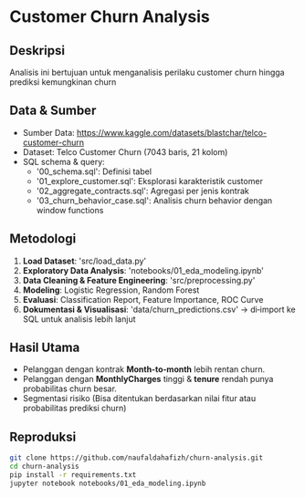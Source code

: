 # Customer Churn Analysis

## Deskripsi
Analisis ini bertujuan untuk menganalisis perilaku customer churn hingga prediksi kemungkinan churn

## Data & Sumber
- Sumber Data: https://www.kaggle.com/datasets/blastchar/telco-customer-churn 
- Dataset: Telco Customer Churn (7043 baris, 21 kolom)
- SQL schema & query:
  - '00_schema.sql': Definisi tabel
  - '01_explore_customer.sql': Eksplorasi karakteristik customer
  - '02_aggregate_contracts.sql': Agregasi per jenis kontrak
  - '03_churn_behavior_case.sql': Analisis churn behavior dengan window functions

## Metodologi
1. **Load Dataset**: 'src/load_data.py'
2. **Exploratory Data Analysis**: 'notebooks/01_eda_modeling.ipynb'
3. **Data Cleaning & Feature Engineering**: 'src/preprocessing.py'
4. **Modeling**: Logistic Regression, Random Forest
5. **Evaluasi**: Classification Report, Feature Importance, ROC Curve
6. **Dokumentasi & Visualisasi**: 'data/churn_predictions.csv'  → di‐import ke SQL untuk analisis lebih lanjut

## Hasil Utama
- Pelanggan dengan kontrak **Month‐to‐month** lebih rentan churn.
- Pelanggan dengan **MonthlyCharges** tinggi & **tenure** rendah punya probabilitas churn besar.
- Segmentasi risiko (Bisa ditentukan berdasarkan nilai fitur atau probabilitas prediksi churn)


## Reproduksi
```bash
git clone https://github.com/naufaldahafizh/churn-analysis.git
cd churn-analysis
pip install -r requirements.txt
jupyter notebook notebooks/01_eda_modeling.ipynb
```
